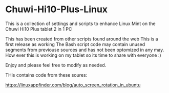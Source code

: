 # Chuwi-Hi10-Plus-Linux
This is a collection of settings and scripts to enhance Linux Mint on the Chuwi Hi10 Plus tablet 2 in 1 PC

This has been created from other scripts found around the web
This is a first release as working
The Bash script code may contain unused segments from previouse sources and has not been optomized in any may.
How ever this is working on my tablet so its time to share with everyone :)

Enjoy and please feel free to modify as needed.


THis contains code from these soures:

https://linuxappfinder.com/blog/auto_screen_rotation_in_ubuntu
